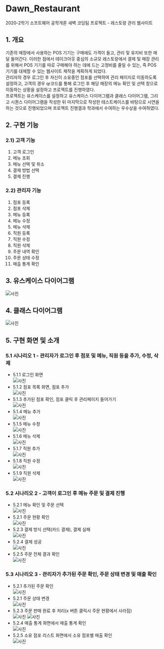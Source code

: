 # Dawn_Restaurant

2020-2학기 소프트웨어 공학개론 새벽 코딩팀 프로젝트 - 레스토랑 관리 웹사이트

## 1. 개요

기존의 매장에서 사용하는 POS 기기는 구매에도 가격이 들고, 관리 및 유지비 또한 매달 들어간다. 이러한 점에서 테이크아웃 중심의 소규모 레스토랑에서 결제 및 매장 관리를 위해서 POS 기기를 따로 구매해야 하는 데에 드는 고정비를 줄일 수 있는, 즉 POS 기기를 대체할 수 있는 웹사이트 제작을 계획하게 되었다. <br>
관리자의 경우 로그인 후 자신이 소유중인 점포를 선택하여 관리 페이지로 이동하도록 설정하고, 고객의 경우 qr코드를 통해 로그인 후 해당 매장의 메뉴 확인 및 선택 창으로 이동하는 상황을 설정하고 프로젝트를 진행하였다.<br>
프로젝트는 유스케이스를 설정하고 유스케이스 다이어그램과 클래스 다이어그램, 그리고 시퀀스 다이어그램을 작성한 뒤 마지막으로 작성한 테스트케이스를 바탕으로 시연을 하는 것으로 진행되었으며 프로젝트 진행결과 학과에서 수여하는 우수상을 수여하였다.

## 2. 구현 기능

### 2.1) 고객 기능

1. 고객 로그인
2. 메뉴 조회
3. 메뉴 선택 및 취소
4. 결제 방법 선택
5. 결제 진행

### 2.2) 관리자 기능

1. 점포 등록
2. 점포 삭제
3. 메뉴 등록
4. 메뉴 수정
5. 메뉴 삭제
6. 직원 등록
7. 직원 수정
8. 직원 삭제
9. 주문 내역 확인
10. 주문 상태 수정
11. 매출 통계 확인

## 3. 유스케이스 다이어그램

![사진](./images/그림1.png)

## 4. 클래스 다이어그램

![사진](./images/그림2.png)

## 5. 구현 화면 및 소개

### 5.1 시나리오 1 - 관리자가 로그인 후 점포 및 메뉴, 직원 등을 추가, 수정, 삭제

- 5.1.1 로그인 화면<br>
  ![사진](./images/로그인.PNG)
- 5.1.2 점포 목록 화면, 점포 추가<br>
  ![사진](./images/점포추가.PNG)
- 5.1.3 추가된 점포 확인, 점포 클릭 후 관리페이지 들어가기<br>
  ![사진](./images/점포관리들어가기.PNG)
- 5.1.4 메뉴 추가<br>
  ![사진](./images/메뉴추가.PNG)
- 5.1.5 메뉴 수정<br>
  ![사진](./images/메뉴수정.PNG)
- 5.1.6 메뉴 삭제<br>
  ![사진](./images/메뉴삭제.PNG)
- 5.1.7 직원 추가<br>
  ![사진](./images/직원추가.PNG)
- 5.1.8 직원 수정<br>
  ![사진](./images/직원수정.PNG)
- 5.1.9 직원 삭제<br>
  ![사진](./images/직원삭제.PNG)

### 5.2 시나리오 2 - 고객이 로그인 후 메뉴 주문 및 결제 진행

- 5.2.1 메뉴 확인 및 주문 선택<br>
  ![사진](./images/주문선택.PNG)
- 5.2.1 주문 현황 확인<br>
  ![사진](./images/주문확인.PNG)
- 5.2.3 결제 방식 선택(카드 결제), 결제 실패<br>
  ![사진](./images/결제실패.PNG)
- 5.2.4 결제 성공<br>
  ![사진](./images/결제성공.PNG)
- 5.2.5 주문 전체 결과 확인<br>
  ![사진](./images/주문결과확인.PNG)

### 5.3 시나리오 3 - 관리자가 추가된 주문 확인, 주문 상태 변경 및 매출 확인

- 5.2.1 추가된 주문 확인<br>
  ![사진](./images/추가된주문확인.PNG)
- 5.2.1 주문 상태 변경<br>
  ![사진](./images/주문상태변경.PNG)
- 5.2.3 주문 판매 완료 후 처리(x 버튼 클릭시 주문 현황에서 사라짐) <br>
  ![사진](./images/주문삭제1.PNG)
  ![사진](./images/주문삭제2.PNG)
- 5.2.4 매출 통계 화면에서 매출 통계 확인<br>
  ![사진](./images/매출확인.PNG)
- 5.2.5 소유 점포 리스트 화면에서 소유 점포별 매출 확인<br>
  ![사진](./images/매출확인2.PNG)
